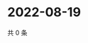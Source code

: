 # 2022-08-19

共 0 条

<!-- BEGIN WEIBO -->
<!-- 最后更新时间 Fri Aug 19 2022 07:16:28 GMT+0800 (China Standard Time) -->

<!-- END WEIBO -->
